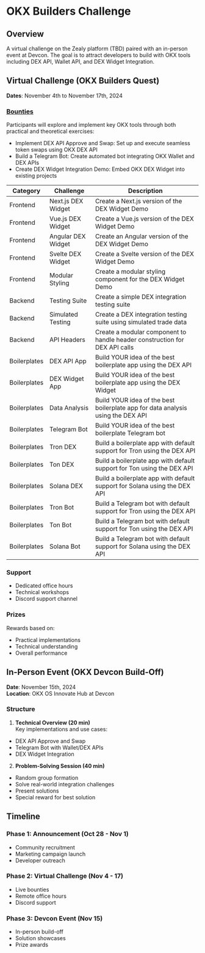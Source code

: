 # OKX Builders Challenge

## Overview
A virtual challenge on the Zealy platform (TBD) paired with an in-person event at Devcon. The goal is to attract developers to build with OKX tools including DEX API, Wallet API, and DEX Widget Integration.

## Virtual Challenge (OKX Builders Quest)
**Dates**: November 4th to November 17th, 2024

### [Bounties](https://docs.google.com/spreadsheets/d/1V5inQswtaR9IZEFLR1kjYcjHSuo_HgUvVaZHkwkb89A/edit?gid=1293500999#gid=1293500999)
Participants will explore and implement key OKX tools through both practical and theoretical exercises:
- Implement DEX API Approve and Swap: Set up and execute seamless token swaps using OKX DEX API
- Build a Telegram Bot: Create automated bot integrating OKX Wallet and DEX APIs
- Create DEX Widget Integration Demo: Embed OKX DEX Widget into existing projects

| Category | Challenge | Description |
|----------|-----------|-------------|
| Frontend | Next.js DEX Widget | Create a Next.js version of the DEX Widget Demo |
| Frontend | Vue.js DEX Widget | Create a Vue.js version of the DEX Widget Demo |
| Frontend | Angular DEX Widget | Create an Angular version of the DEX Widget Demo |
| Frontend | Svelte DEX Widget | Create a Svelte version of the DEX Widget Demo |
| Frontend | Modular Styling | Create a modular styling component for the DEX Widget Demo |
| Backend | Testing Suite | Create a simple DEX integration testing suite |
| Backend | Simulated Testing | Create a DEX integration testing suite using simulated trade data |
| Backend | API Headers | Create a modular component to handle header construction for DEX API calls |
| Boilerplates | DEX API App | Build YOUR idea of the best boilerplate app using the DEX API |
| Boilerplates | DEX Widget App | Build YOUR idea of the best boilerplate app using the DEX Widget |
| Boilerplates | Data Analysis | Build YOUR idea of the best boilerplate app for data analysis using the DEX API |
| Boilerplates | Telegram Bot | Build YOUR idea of the best boilerplate Telegram bot |
| Boilerplates | Tron DEX | Build a boilerplate app with default support for Tron using the DEX API |
| Boilerplates | Ton DEX | Build a boilerplate app with default support for Ton using the DEX API |
| Boilerplates | Solana DEX | Build a boilerplate app with default support for Solana using the DEX API |
| Boilerplates | Tron Bot | Build a Telegram bot with default support for Tron using the DEX API |
| Boilerplates | Ton Bot | Build a Telegram bot with default support for Ton using the DEX API |
| Boilerplates | Solana Bot | Build a Telegram bot with default support for Solana using the DEX API |

### Support
- Dedicated office hours
- Technical workshops
- Discord support channel

### Prizes
Rewards based on:
- Practical implementations
- Technical understanding
- Overall performance

## In-Person Event (OKX Devcon Build-Off)
**Date**: November 15th, 2024  
**Location**: OKX OS Innovate Hub at Devcon

### Structure
1. **Technical Overview (20 min)**  
  Key implementations and use cases:
  - DEX API Approve and Swap
  - Telegram Bot with Wallet/DEX APIs
  - DEX Widget Integration

2. **Problem-Solving Session (40 min)**
  - Random group formation
  - Solve real-world integration challenges
  - Present solutions
  - Special reward for best solution

## Timeline

### Phase 1: Announcement (Oct 28 - Nov 1)
- Community recruitment
- Marketing campaign launch
- Developer outreach

### Phase 2: Virtual Challenge (Nov 4 - 17)
- Live bounties
- Remote office hours
- Discord support

### Phase 3: Devcon Event (Nov 15)
- In-person build-off
- Solution showcases
- Prize awards
